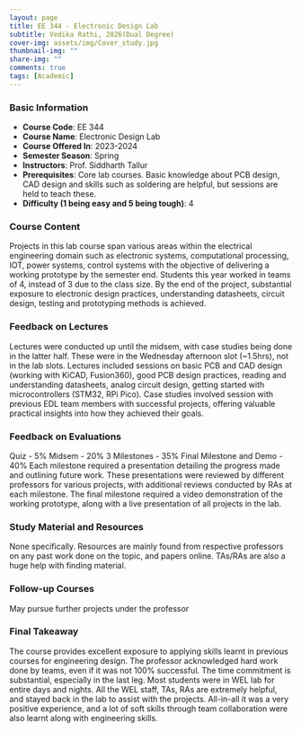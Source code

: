 ```yaml
---
layout: page
title: EE 344 - Electronic Design Lab
subtitle: Vedika Rathi, 2026(Dual Degree)
cover-img: assets/img/Cover_study.jpg
thumbnail-img: ""
share-img: ""
comments: true
tags: [Academic]
---
```


### Basic Information

- **Course Code**: EE 344
- **Course Name**: Electronic Design Lab
- **Course Offered In**: 2023-2024
- **Semester Season**: Spring
- **Instructors**: Prof. Siddharth Tallur
- **Prerequisites**: Core lab courses. Basic knowledge about PCB design, CAD design and skills such as soldering are helpful, but sessions are held to teach these.
- **Difficulty (1 being easy and 5 being tough)**: 4

### Course Content
Projects in this lab course span various areas within the electrical engineering domain such as electronic systems, computational processing, IOT, power systems, control systems with the objective of delivering a working prototype by the semester end. Students this year worked in teams of 4, instead of 3 due to the class size. By the end of the project, substantial exposure to electronic design practices, understanding datasheets, circuit design, testing and prototyping methods is achieved.

### Feedback on Lectures
Lectures were conducted up until the midsem, with case studies being done in the latter half. These were in the Wednesday afternoon slot (~1.5hrs), not in the lab slots. Lectures included sessions on basic PCB and CAD design (working with KiCAD, Fusion360), good PCB design practices, reading and understanding datasheets, analog circuit design, getting started with microcontrollers (STM32, RPi Pico). Case studies involved session with previous EDL team members with successful projects, offering valuable practical insights into how they achieved their goals.

### Feedback on Evaluations
Quiz - 5%
Midsem - 20%
3 Milestones - 35%
Final Milestone and Demo - 40%
Each milestone required a presentation detailing the progress made and outlining future work. These presentations were reviewed by different professors for various projects, with additional reviews conducted by RAs at each milestone. The final milestone required a video demonstration of the working prototype, along with a live presentation of all projects in the lab.

### Study Material and Resources
None specifically. Resources are mainly found from respective professors on any past work done on the topic, and papers online. TAs/RAs are also a huge help with finding material.

### Follow-up Courses
May pursue further projects under the professor 

### Final Takeaway
The course provides excellent exposure to applying skills learnt in previous courses for engineering design. The professor acknowledged hard work done by teams, even if it was not 100% successful. The time commitment is substantial, especially in the last leg. Most students were in WEL lab for entire days and nights. All the WEL staff, TAs, RAs are extremely helpful, and stayed back in the lab to assist with the projects. All-in-all it was a very positive experience, and a lot of soft skills through team collaboration were also learnt along with engineering skills.

